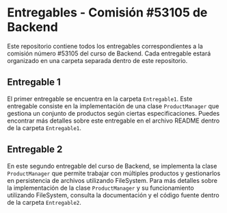 # Entregables - Comisión #53105 de Backend

Este repositorio contiene todos los entregables correspondientes a la comisión número #53105 del curso de Backend. Cada entregable estará organizado en una carpeta separada dentro de este repositorio.

## Entregable 1

El primer entregable se encuentra en la carpeta `Entregable1`. Este entregable consiste en la implementación de una clase `ProductManager` que gestiona un conjunto de productos según ciertas especificaciones. Puedes encontrar más detalles sobre este entregable en el archivo README dentro de la carpeta `Entregable1`.


## Entregable 2

En este segundo entregable del curso de Backend, se implementa la clase `ProductManager` que permite trabajar con múltiples productos y gestionarlos en persistencia de archivos utilizando FileSystem. Para más detalles sobre la implementación de la clase `ProductManager` y su funcionamiento utilizando FileSystem, consulta la documentación y el código fuente dentro de la carpeta `Entregable2`.